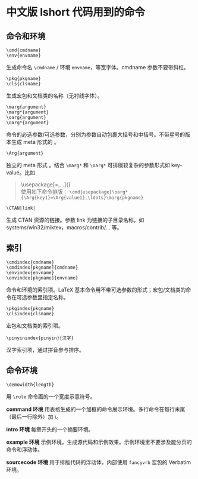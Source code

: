 中文版 lshort 代码用到的命令
===

## 命令和环境 ##

```
\cmd{cmdname}
\env{envname}
```
生成命令名 `\cmdname` / 环境 `envname`，等宽字体。cmdname 参数不要带斜杠。

```
\pkg{pkgname}
\cls{clsname}
```
生成宏包和文档类的名称（无衬线字体）。

```
\marg{argument}
\marg*{argument}
\oarg{argument}
\oarg*{argument}
```
命令的必选参数/可选参数，分别为参数自动包裹大括号和中括号。不带星号的版本生成 meta 形式的 *<argument>*。

```
\Arg{argument}
```
独立的 meta 形式 *<argument>*。结合 `\marg*` 和 `\oarg*` 可排版较复杂的参数形式如 key-value。比如
> \usepackage[*<key1>*=*<value1>*,...]{*<pkgname>*}   
使用如下命令排版：
> `\cmd{usepackage}\oarg*{\Arg{key1}=\Arg{value1},\ldots}\marg{pkgname}`


```
\CTAN|link|
```
生成 CTAN 资源的链接。参数 link 为链接的子目录名称，如 systems/win32/miktex，macros/contrib/... 等。

## 索引 ##

```
\cmdindex{cmdname}
\cmdindex[pkgname]{cmdname}
\envindex{envname}
\envindex[pkgname]{envname}
```
命令和环境的索引项。LaTeX 基本命令用不带可选参数的形式；宏包/文档类的命令在可选参数里指定名称。

```
\pkgindex{pkgname}
\clsindex{clsname}
```
宏包和文档类的索引项。

```
\pinyinindex{pinyin}{汉字}
```
汉字索引项，通过拼音参与排序。

## 命令环境 ##

```
\demowidth{length}
```
用 `\rule` 命令画的一个宽度示意符号。

**command 环境** 用表格生成的一个加框的命令展示环境。多行命令在每行末尾（最后一行除外）加 \\。

**intro 环境** 每章开头的一个摘要环境。

**example 环境** 示例环境，生成源代码和示例效果。示例环境里不要涉及能分页的命令和浮动体。

**sourcecode 环境** 用于排版代码的浮动体，内部使用 `fancyvrb` 宏包的 Verbatim 环境。

